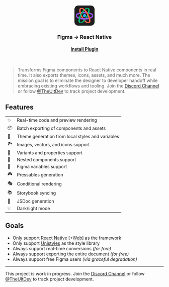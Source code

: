 <p align="center">
  <img src="./images/logo.png" width="64px"/>
</p>
<h3 align="center">
  Figma → React Native
</h3>
<h4 align="center">
  <a href="https://www.figma.com/community/plugin/821138713091291738">
    Install Plugin
  </a>
</h4>
<br/>

> Transforms Figma components to React Native components in real time. It also exports themes, icons, assets, and much more. The mission goal is to eliminate the designer to developer handoff while embracing existing workflows and tooling. Join the [Discord Channel](https://discord.kat.tax) or follow [@TheUltDev](https://x.com/theultdev) to track project development.

## Features

|   |   |
| - | - | 
| ✨ | Real-time code and preview rendering
| 📦 | Batch exporting of components and assets
| 🎨 | Theme generation from local styles and variables
| 🏞 | Images, vectors, and icons support
| 🎲 | Variants and properties support
| 🧱 | Nested components support
| 🧩 | Figma variables support
| 🎮 | Pressables generation
| 🎭 | Conditional rendering
| 📚 | Storybook syncing
| 📖 | JSDoc generation
| 💡 | Dark/light mode

## Goals
- Only support [React Native](https://reactnative.dev) [+[Web](https://necolas.github.io/react-native-web)] as the framework
- Only support [Unistyles](https://reactnativeunistyles.vercel.app) as the style library
- Always support real-time conversions *(for free)*
- Always support exporting the entire document *(for free)*
- Always support free Figma users *(via graceful degradation)*

---

This project is work in progress. Join the [Discord Channel](https://discord.kat.tax) or follow [@TheUltDev](https://x.com/theultdev) to track project development.
